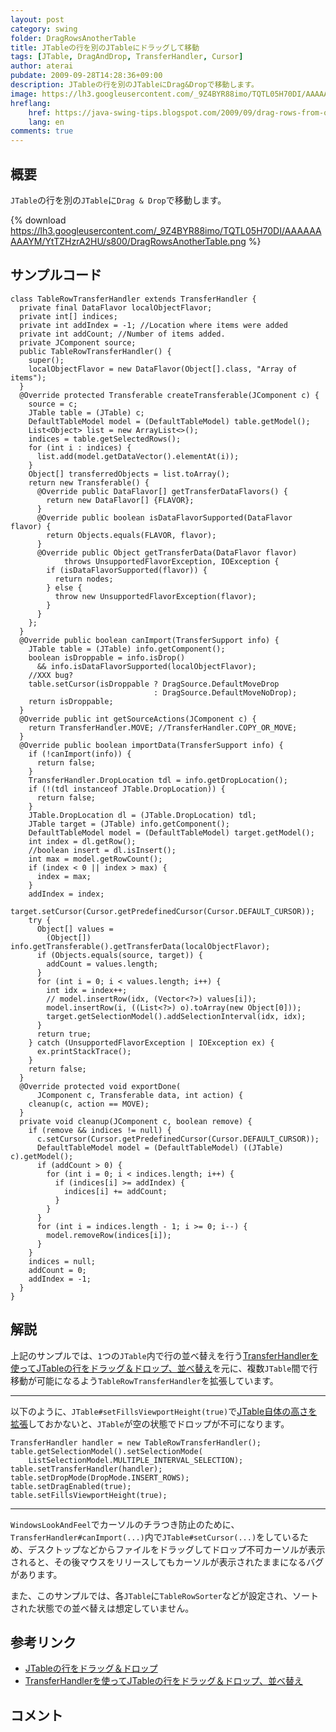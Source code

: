 ```yaml
---
layout: post
category: swing
folder: DragRowsAnotherTable
title: JTableの行を別のJTableにドラッグして移動
tags: [JTable, DragAndDrop, TransferHandler, Cursor]
author: aterai
pubdate: 2009-09-28T14:28:36+09:00
description: JTableの行を別のJTableにDrag&Dropで移動します。
image: https://lh3.googleusercontent.com/_9Z4BYR88imo/TQTL05H70DI/AAAAAAAAAYM/YtTZHzrA2HU/s800/DragRowsAnotherTable.png
hreflang:
    href: https://java-swing-tips.blogspot.com/2009/09/drag-rows-from-one-jtable-to-another.html
    lang: en
comments: true
---
```

## 概要
`JTable`の行を別の`JTable`に`Drag & Drop`で移動します。

{% download https://lh3.googleusercontent.com/_9Z4BYR88imo/TQTL05H70DI/AAAAAAAAAYM/YtTZHzrA2HU/s800/DragRowsAnotherTable.png %}

## サンプルコード
<pre class="prettyprint"><code>class TableRowTransferHandler extends TransferHandler {
  private final DataFlavor localObjectFlavor;
  private int[] indices;
  private int addIndex = -1; //Location where items were added
  private int addCount; //Number of items added.
  private JComponent source;
  public TableRowTransferHandler() {
    super();
    localObjectFlavor = new DataFlavor(Object[].class, "Array of items");
  }
  @Override protected Transferable createTransferable(JComponent c) {
    source = c;
    JTable table = (JTable) c;
    DefaultTableModel model = (DefaultTableModel) table.getModel();
    List&lt;Object&gt; list = new ArrayList&lt;&gt;();
    indices = table.getSelectedRows();
    for (int i : indices) {
      list.add(model.getDataVector().elementAt(i));
    }
    Object[] transferredObjects = list.toArray();
    return new Transferable() {
      @Override public DataFlavor[] getTransferDataFlavors() {
        return new DataFlavor[] {FLAVOR};
      }
      @Override public boolean isDataFlavorSupported(DataFlavor flavor) {
        return Objects.equals(FLAVOR, flavor);
      }
      @Override public Object getTransferData(DataFlavor flavor)
            throws UnsupportedFlavorException, IOException {
        if (isDataFlavorSupported(flavor)) {
          return nodes;
        } else {
          throw new UnsupportedFlavorException(flavor);
        }
      }
    };
  }
  @Override public boolean canImport(TransferSupport info) {
    JTable table = (JTable) info.getComponent();
    boolean isDroppable = info.isDrop()
      &amp;&amp; info.isDataFlavorSupported(localObjectFlavor);
    //XXX bug?
    table.setCursor(isDroppable ? DragSource.DefaultMoveDrop
                                : DragSource.DefaultMoveNoDrop);
    return isDroppable;
  }
  @Override public int getSourceActions(JComponent c) {
    return TransferHandler.MOVE; //TransferHandler.COPY_OR_MOVE;
  }
  @Override public boolean importData(TransferSupport info) {
    if (!canImport(info)) {
      return false;
    }
    TransferHandler.DropLocation tdl = info.getDropLocation();
    if (!(tdl instanceof JTable.DropLocation)) {
      return false;
    }
    JTable.DropLocation dl = (JTable.DropLocation) tdl;
    JTable target = (JTable) info.getComponent();
    DefaultTableModel model = (DefaultTableModel) target.getModel();
    int index = dl.getRow();
    //boolean insert = dl.isInsert();
    int max = model.getRowCount();
    if (index &lt; 0 || index &gt; max) {
      index = max;
    }
    addIndex = index;
    target.setCursor(Cursor.getPredefinedCursor(Cursor.DEFAULT_CURSOR));
    try {
      Object[] values =
        (Object[]) info.getTransferable().getTransferData(localObjectFlavor);
      if (Objects.equals(source, target)) {
        addCount = values.length;
      }
      for (int i = 0; i &lt; values.length; i++) {
        int idx = index++;
        // model.insertRow(idx, (Vector&lt;?&gt;) values[i]);
        model.insertRow(i, ((List&lt;?&gt;) o).toArray(new Object[0]));
        target.getSelectionModel().addSelectionInterval(idx, idx);
      }
      return true;
    } catch (UnsupportedFlavorException | IOException ex) {
      ex.printStackTrace();
    }
    return false;
  }
  @Override protected void exportDone(
      JComponent c, Transferable data, int action) {
    cleanup(c, action == MOVE);
  }
  private void cleanup(JComponent c, boolean remove) {
    if (remove &amp;&amp; indices != null) {
      c.setCursor(Cursor.getPredefinedCursor(Cursor.DEFAULT_CURSOR));
      DefaultTableModel model = (DefaultTableModel) ((JTable) c).getModel();
      if (addCount &gt; 0) {
        for (int i = 0; i &lt; indices.length; i++) {
          if (indices[i] &gt;= addIndex) {
            indices[i] += addCount;
          }
        }
      }
      for (int i = indices.length - 1; i &gt;= 0; i--) {
        model.removeRow(indices[i]);
      }
    }
    indices = null;
    addCount = 0;
    addIndex = -1;
  }
}
</code></pre>

## 解説
上記のサンプルでは、`1`つの`JTable`内で行の並べ替えを行う[TransferHandlerを使ってJTableの行をドラッグ＆ドロップ、並べ替え](https://ateraimemo.com/Swing/DnDReorderTable.html)を元に、複数`JTable`間で行移動が可能になるよう`TableRowTransferHandler`を拡張しています。

- - - -
以下のように、`JTable#setFillsViewportHeight(true)`で[JTable自体の高さを拡張](https://ateraimemo.com/Swing/FillsViewportHeight.html)しておかないと、`JTable`が空の状態でドロップが不可になります。

<pre class="prettyprint"><code>TransferHandler handler = new TableRowTransferHandler();
table.getSelectionModel().setSelectionMode(
    ListSelectionModel.MULTIPLE_INTERVAL_SELECTION);
table.setTransferHandler(handler);
table.setDropMode(DropMode.INSERT_ROWS);
table.setDragEnabled(true);
table.setFillsViewportHeight(true);
</code></pre>

- - - -
`WindowsLookAndFeel`でカーソルのチラつき防止のために、`TransferHandler#canImport(...)`内で`JTable#setCursor(...)`をしているため、デスクトップなどからファイルをドラッグしてドロップ不可カーソルが表示されると、その後マウスをリリースしてもカーソルが表示されたままになるバグがあります。

また、このサンプルでは、各`JTable`に`TableRowSorter`などが設定され、ソートされた状態での並べ替えは想定していません。

## 参考リンク
- [JTableの行をドラッグ＆ドロップ](https://ateraimemo.com/Swing/DnDTable.html)
- [TransferHandlerを使ってJTableの行をドラッグ＆ドロップ、並べ替え](https://ateraimemo.com/Swing/DnDReorderTable.html)

<!-- dummy comment line for breaking list -->

## コメント
